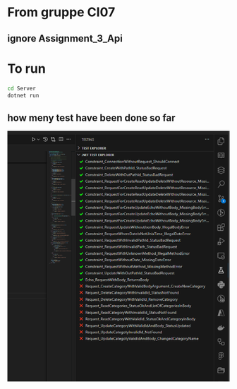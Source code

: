 # From gruppe CI07

## ignore Assignment_3_Api

# To run 

```sh
cd Server
dotnet run
```
## how meny test have been done so far

![alt text](https://github.com/jmsaRuc/CIT_2024_Assignment_3/blob/jens2/test_so_far.png?raw=true)
